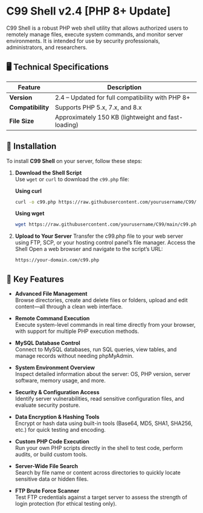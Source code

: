 # C99 Shell v2.4 [PHP 8+ Update]

C99 Shell is a robust PHP web shell utility that allows authorized users to remotely manage files, execute system commands, and monitor server environments. It is intended for use by security professionals, administrators, and researchers.



## 🖥️ Technical Specifications

| Feature               | Description                                                             |
|-----------------------|-------------------------------------------------------------------------|
| **Version**           | 2.4 – Updated for full compatibility with PHP 8+                        |
| **Compatibility**     | Supports PHP 5.x, 7.x, and 8.x                                          |
| **File Size**         | Approximately 150 KB (lightweight and fast-loading)                     |

## 🔧 Installation

To install **C99 Shell** on your server, follow these steps:

1. **Download the Shell Script**  
   Use `wget` or `curl` to download the `c99.php` file:

   
   **Using curl**
   ```bash
   curl -o c99.php https://raw.githubusercontent.com/yourusername/C99/main/c99.php
   ```

   **Using wget**
   ```bash
   wget https://raw.githubusercontent.com/yourusername/C99/main/c99.php -O c99.php
   ```
3. **Upload to Your Server**
Transfer the c99.php file to your web server using FTP, SCP, or your hosting control panel’s file manager.
Access the Shell
Open a web browser and navigate to the script’s URL:
   ```bash
   https://your-domain.com/c99.php
   ```


## 🚀 Key Features

- **Advanced File Management**  
  Browse directories, create and delete files or folders, upload and edit content—all through a clean web interface.

- **Remote Command Execution**  
  Execute system-level commands in real time directly from your browser, with support for multiple PHP execution methods.

- **MySQL Database Control**  
  Connect to MySQL databases, run SQL queries, view tables, and manage records without needing phpMyAdmin.

- **System Environment Overview**  
  Inspect detailed information about the server: OS, PHP version, server software, memory usage, and more.

- **Security & Configuration Access**  
  Identify server vulnerabilities, read sensitive configuration files, and evaluate security posture.

- **Data Encryption & Hashing Tools**  
  Encrypt or hash data using built-in tools (Base64, MD5, SHA1, SHA256, etc.) for quick testing and encoding.

- **Custom PHP Code Execution**  
  Run your own PHP scripts directly in the shell to test code, perform audits, or build custom tools.

- **Server-Wide File Search**  
  Search by file name or content across directories to quickly locate sensitive data or hidden files.

- **FTP Brute Force Scanner**  
  Test FTP credentials against a target server to assess the strength of login protection (for ethical testing only).

